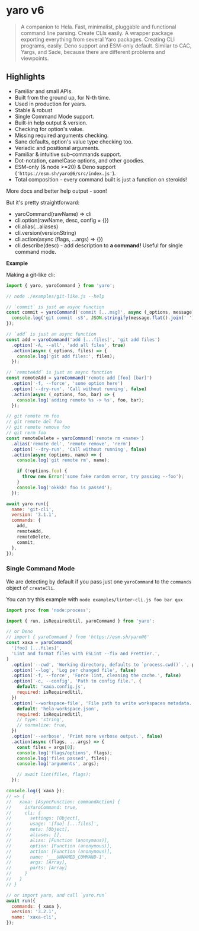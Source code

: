# yaro v6

> A companion to Hela. Fast, minimalist, pluggable and functional command line parsing. Create CLIs
> easily. A wrapper package exporting everything from several Yaro packages. Creating CLI programs,
> easily. Deno support and ESM-only default. Similar to CAC, Yargs, and Sade, because there are
> different problems and viewpoints.

## Highlights

- Familiar and small APIs.
- Built from the ground up, for N-th time.
- Used in production for years.
- Stable & robust
- Single Command Mode support.
- Built-in help output & version.
- Checking for option's value.
- Missing required arguments checking.
- Sane defaults, option's value type checking too.
- Veriadic and positional arguments.
- Familiar & intuitive sub-commands support.
- Dot-notation, camelCase options, and other goodies.
- ESM-only (& node >=20) & Deno support (`'https://esm.sh/yaro@6/src/index.js'`).
- Total composition - every command built is just a function on steroids!

More docs and better help output - soon!

But it's pretty straightforward:

- yaroCommand(rawName) => cli
- cli.option(rawName, desc, config = {})
- cli.alias(...aliases)
- cli.version(versionString)
- cli.action(async (flags, ...args) => {})
- cli.describe(desc) - add description to **a command!** Useful for single command mode.

**Example**

Making a git-like cli:

```js
import { yaro, yaroCommand } from 'yaro';

// node ./examples/git-like.js --help

// `commit` is just an async function
const commit = yaroCommand('commit [...msg]', async (_options, message) => {
  console.log('git commit -sS', JSON.stringify(message.flat().join(' ')));
});

// `add` is just an async function
const add = yaroCommand('add [...files]', 'git add files')
  .option('-A, --all', 'add all files', true)
  .action(async (_options, files) => {
    console.log('git add files:', files);
  });

// `remoteAdd` is just an async function
const remoteAdd = yaroCommand('remote add [foo] [bar]')
  .option('-f, --force', 'some option here')
  .option('--dry-run', 'Call without running', false)
  .action(async (_options, foo, bar) => {
    console.log('adding remote %s -> %s', foo, bar);
  });

// git remote rm foo
// git remote del foo
// git remote remove foo
// git rerm foo
const remoteDelete = yaroCommand('remote rm <name>')
  .alias('remote del', 'remote remove', 'rerm')
  .option('--dry-run', 'Call without running', false)
  .action(async (options, name) => {
    console.log('git remote rm', name);

    if (!options.foo) {
      throw new Error('some fake random error, try passing --foo');
    }
    console.log('okkkk! foo is passed');
  });

await yaro.run({
  name: 'git-cli',
  version: '3.1.1',
  commands: {
    add,
    remoteAdd,
    remoteDelete,
    commit,
  },
});
```

### Single Command Mode

We are detecting by default if you pass just one `yaroCommand` to the `commands` object of
`createCli`.

You can try this example with `node examples/linter-cli.js foo bar qux`

```js
import proc from 'node:process';

import { run, isRequiredUtil, yaroCommand } from 'yaro';

// or Deno
// import { yaroCommand } from 'https://esm.sh/yaro@6'
const xaxa = yaroCommand(
  '[foo] [...files]',
  'Lint and format files with ESLint --fix and Prettier.',
)
  .option('--cwd', 'Working directory, defaults to `process.cwd()`.', proc.cwd())
  .option('--log', 'Log per changed file', false)
  .option('-f, --force', 'Force lint, cleaning the cache.', false)
  .option('-c, --config', 'Path to config file.', {
    default: 'xaxa.config.js',
    required: isRequiredUtil,
  })
  .option('--workspace-file', 'File path to write workspaces metadata.', {
    default: 'hela-workspace.json',
    required: isRequiredUtil,
    // type: 'string',
    // normalize: true,
  })
  .option('--verbose', 'Print more verbose output.', false)
  .action(async (flags, ...args) => {
    const files = args[0];
    console.log('flags/options', flags);
    console.log('files passed', files);
    console.log('arguments', args);

    // await lint(files, flags);
  });

console.log({ xaxa });
// => {
//   xaxa: [AsyncFunction: commandAction] {
//     isYaroCommand: true,
//     cli: {
//       settings: [Object],
//       usage: '[foo] [...files]',
//       meta: [Object],
//       aliases: [],
//       alias: [Function (anonymous)],
//       option: [Function (anonymous)],
//       action: [Function (anonymous)],
//       name: '___UNNAMED_COMMAND-1',
//       args: [Array],
//       parts: [Array]
//     }
//   }
// }

// or import yaro, and call `yaro.run`
await run({
  commands: { xaxa },
  version: '3.2.1',
  name: 'xaxa-cli',
});
```
